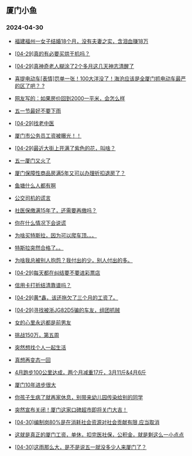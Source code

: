 ## 厦门小鱼 
### 2024-04-30

+ [福建福州一女子结婚18个月，没有夫妻之实，含泪血赚18万](http://bbs.xmfish.com/read-htm-tid-18183512.html)

+ [[04-29]真的有必要买烘干机吗？](http://bbs.xmfish.com/read-htm-tid-18183530.html)

+ [[04-29]真神奇老人糊涂了2个多月这几天神志清醒了](http://bbs.xmfish.com/read-htm-tid-18183475.html)

+ [喜提电动车[表情]罚单一张！100大洋没了！海沧应该是全厦门抓电动车最严的区了吧？
?](http://bbs.xmfish.com/read-htm-tid-18183472.html)

+ [网友写的：如果房价回到2000一平米，会怎么样](http://bbs.xmfish.com/read-htm-tid-18183490.html)

+ [五一节最好不要下雨](http://bbs.xmfish.com/read-htm-tid-18183522.html)

+ [[04-29]找老中医](http://bbs.xmfish.com/read-htm-tid-18183537.html)

+ [厦门市公务员工资被曝光！！](http://bbs.xmfish.com/read-htm-tid-18183549.html)

+ [[04-29]最近大街上开满了紫色的花，叫啥？](http://bbs.xmfish.com/read-htm-tid-18183463.html)

+ [五一厦门又火了](http://bbs.xmfish.com/read-htm-tid-18183521.html)

+ [厦门保障性商品房满5年又可以办理折扣退房了？](http://bbs.xmfish.com/read-htm-tid-18183560.html)

+ [鱼塘什么人都有啊](http://bbs.xmfish.com/read-htm-tid-18183552.html)

+ [公交司机的谎言](http://bbs.xmfish.com/read-htm-tid-18183565.html)

+ [社医保缴满15年了，还需要再缴吗？](http://bbs.xmfish.com/read-htm-tid-18183719.html)

+ [你在什么情况下会说谎](http://bbs.xmfish.com/read-htm-tid-18183691.html)

+ [为啥买特斯拉，因为可以爬车顶。。。](http://bbs.xmfish.com/read-htm-tid-18183720.html)

+ [特斯拉突然合格了。。](http://bbs.xmfish.com/read-htm-tid-18183755.html)

+ [为啥我总被别人抱怨？我付出的少，别人付出的多。](http://bbs.xmfish.com/read-htm-tid-18183681.html)

+ [[04-29]每天都在纠结要不要进彩票店](http://bbs.xmfish.com/read-htm-tid-18183573.html)

+ [信用卡打折结清靠谱吗？](http://bbs.xmfish.com/read-htm-tid-18183616.html)

+ [[04-29]黄*鑫，该还拖欠了三个月的工资了。](http://bbs.xmfish.com/read-htm-tid-18183685.html)

+ [[04-29]寻找被浙JG82D5骗的车友，组团抓贼](http://bbs.xmfish.com/read-htm-tid-18183741.html)

+ [女的心里永远都是前男友](http://bbs.xmfish.com/read-htm-tid-18183808.html)

+ [挑战150万，第五周](http://bbs.xmfish.com/read-htm-tid-18183669.html)

+ [突然想找个人一起生活](http://bbs.xmfish.com/read-htm-tid-18183724.html)

+ [真想再变态一回](http://bbs.xmfish.com/read-htm-tid-18183809.html)

+ [4月跑步100公里达成，两个月减重17斤，3月11斤&4月6斤](http://bbs.xmfish.com/read-htm-tid-18183745.html)

+ [厦门10年进步很大](http://bbs.xmfish.com/read-htm-tid-18183766.html)

+ [你孩子生病了就再家休息，别带来幼儿园传染给别的同学](http://bbs.xmfish.com/read-htm-tid-18183767.html)

+ [突然宣布关闭！厦门这家口碑超市即将关门大吉！](http://bbs.xmfish.com/read-htm-tid-18183904.html)

+ [[04-30]编制岗80%是在消耗社会资源对社会贡献有限,应当取消](http://bbs.xmfish.com/read-htm-tid-18183897.html)

+ [这就是真正的厦门工资，单休，扣完医社保，公积金，就是剩这么一小点点](http://bbs.xmfish.com/read-htm-tid-18184002.html)

+ [[04-30]这雨那么大，是不是说五一就没多少人来厦门了？](http://bbs.xmfish.com/read-htm-tid-18184015.html)

